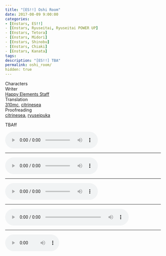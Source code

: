 ```yaml
---
title: "[ES!!] Oshi Room"
date: 2017-08-09 9:00:00
categories:
- [Enstars, ES!!]
- [Enstars, Ryuseitai, Ryuseitai POWER UP]
- [Enstars, Tetora]
- [Enstars, Midori]
- [Enstars, Shinobu]
- [Enstars, Chiaki]
- [Enstars, Kanata]
tags:
description: "[ES!!] TBA"
permalink: oshi_room/
hidden: true
---
```


<div class="three-wrapper" style="--storyColor:#5ac189;--storyColor-rgb:90,193,137;--storyColor-h:147.4;--storyColor-s:45.4%;--storyColor-l:55.5%;">
    <div class="info-area">
        <div class="info">
            <div class="info-item characters">
                <div class="label">
                    Characters
                </div>
                <div class="value">
                <a href="/categories/Enstars/Tetora" character="Tetora"></a>
                <a href="/categories/Enstars/Midori" character="Midori"></a>
				<a href="/categories/Enstars/Shinobu" character="Shinobu"></a>
                <a href="/categories/Enstars/Chiaki" character="Chiaki"></a>
                <a href="/categories/Enstars/Kanata" character="Kanata"></a>
                </div>
            </div>
            <div class="info-item one">
                <div class="label">
                    Writer
                </div>
                <div class="value">
                    <a href="/tags/Happy-Elements-Staff/">Happy Elements Staff</a>
                </div>
            </div>
            <div class="info-item two">
                <div class="label">
                    Translation
                </div>
                <div class="value">
                    <a href="/about">310mc</a>, <a href="https://citrinesea.github.io/">citrinesea</a>
                </div>
            </div>
            <div class="info-item three">
                <div class="label">
                   Proofreading
                </div>
                <div class="value">
                    <a href="https://citrinesea.github.io/">citrinesea</a>, <a href="https://ryuseipuka.notion.site/proofed-by-ryuseipuka-020757643ea94baabea5e7d21f325a8b" target="_blank">ryuseipuka</a>
                </div>
            </div>
        </div>
    </div>
</div>

<!-- more -->

TBAff

<style>
    @media only screen and (max-width: 800px) {
  #audiodisappear {
    display: none;
  }
}
</style>

<div><audio controls preload>
    <source src="/img/es/eventstory/climax/midoribcg.ogg" type="audio/ogg" />
    <source src="/img/es/eventstory/climax/midoribcg.mp3" type="audio/mpeg" />
</audio></div>

<hr>

<div><audio controls="" style="display:block;" src="https://files.catbox.moe/3exu04.mp3"></audio></div>

<hr>

<audio controls="" style="display:block;" src="https://files.catbox.moe/9m58c7.mp3"></audio>

<hr>

<div id="audiodisappear"><audio controls="" style="width: 400px; display:block;" src="/img/es/eventstory/climax/midoribcg.ogg"></audio></div>

<hr>

<audio controls="" style="width: 175px;display:block;" src="/img/es/eventstory/climax/midoribcg.mp3"></audio>